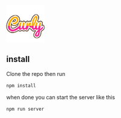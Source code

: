 ![alt text](https://raw.githubusercontent.com/glromeo/curly/master/public/images/8945966-designstyle-smoothie-l.png)

## install

Clone the repo then run
```bash
npm install
```
when done you can start the server like this
```bash
npm run server
```
